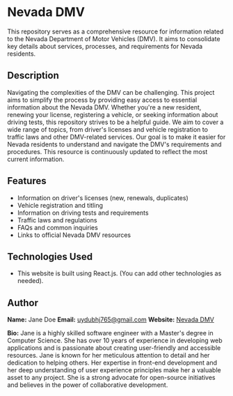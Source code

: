 # Nevada DMV

This repository serves as a comprehensive resource for information related to the Nevada Department of Motor Vehicles (DMV).  It aims to consolidate key details about services, processes, and requirements for Nevada residents.

## Description

Navigating the complexities of the DMV can be challenging. This project aims to simplify the process by providing easy access to essential information about the Nevada DMV.  Whether you're a new resident, renewing your license, registering a vehicle, or seeking information about driving tests, this repository strives to be a helpful guide.  We aim to cover a wide range of topics, from driver's licenses and vehicle registration to traffic laws and other DMV-related services.  Our goal is to make it easier for Nevada residents to understand and navigate the DMV's requirements and procedures.  This resource is continuously updated to reflect the most current information.

## Features

* Information on driver's licenses (new, renewals, duplicates)
* Vehicle registration and titling
* Information on driving tests and requirements
* Traffic laws and regulations
* FAQs and common inquiries
* Links to official Nevada DMV resources

## Technologies Used

* This website is built using React.js. (You can add other technologies as needed).

## Author

**Name:**  Jane Doe
**Email:** uydubhj765@gmail.com
**Website:** [Nevada DMV](https://www.nevadanvdmv.com)

**Bio:** Jane is a highly skilled software engineer with a Master's degree in Computer Science. She has over 10 years of experience in developing web applications and is passionate about creating user-friendly and accessible resources. Jane is known for her meticulous attention to detail and her dedication to helping others. Her expertise in front-end development and her deep understanding of user experience principles make her a valuable asset to any project.  She is a strong advocate for open-source initiatives and believes in the power of collaborative development.

